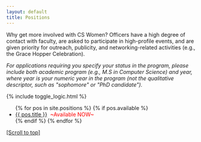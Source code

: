 ```yaml
---
layout: default
title: Positions
---
```


Why get more involved with CS Women? Officers have a high degree of contact with faculty, are asked to participate in high-profile events, and are given priority for outreach, publicity, and networking-related activities (e.g., the Grace Hopper Celebration). 

_For applications requiring you specify your status in the program, please include both academic program (e.g., M.S in Computer Science) and year, where year is your numeric year in the program (not the qualitative descriptor, such as "sophomore" or "PhD candidate")._

{% include toggle_logic.html %}

<ul>
{% for pos in site.positions %}
{% if pos.available %}
<li class="post">
<a class="post-title" href="#" onclick="toggle_and_align({{ pos.pos_id }});">{{ pos.title }}</a>
	<span style="color:red; weight:bold">&nbsp;~Available NOW~</span>
	<div class="position" id="{{ pos.pos_id }}" style="display:none">
	<p>{{ pos.content }}</p>
	</div>
	<!-- TODO: add a collapse button -->
</li>
{% endif %}
{% endfor %}
</ul>

[[Scroll to top]](#)
